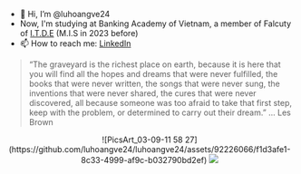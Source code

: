 - 👋 Hi, I’m @luhoangve24
- Now, I'm studying at Banking Academy of Vietnam, a member of Falcuty of [I.T.D.E](http://itde.hvnh.edu.vn/) (M.I.S in 2023 before)
- 📫 How to reach me: [LinkedIn](https://www.linkedin.com/in/luhoangve24/)

<!---
luhoangve24/luhoangve24 is a ✨ special ✨ repository because its `README.md` (this file) appears on your GitHub profile.
You can click the Preview link to take a look at your changes.
--->
> “The graveyard is the richest place on earth, because it is here that you will find all the hopes and dreams that were never fulfilled, the books that were never written, the songs that were never sung, the inventions that were never shared, the cures that were never discovered, all because someone was too afraid to take that first step, keep with the problem, or determined to carry out their dream.” 
> ... Les Brown

<p align="center">
  ![PicsArt_03-09-11 58 27](https://github.com/luhoangve24/luhoangve24/assets/92226066/f1d3afe1-8c33-4999-af9c-b032790bd2ef)
  <img src="https://github.com/luhoangve24/luhoangve24/assets/92226066/f1d3afe1-8c33-4999-af9c-b032790bd2ef">
</p>
